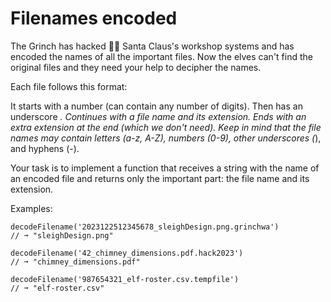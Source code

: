 # Filenames encoded

The Grinch has hacked 🏴‍☠️ Santa Claus's workshop systems and has encoded the names of all the important files. Now the elves can't find the original files and they need your help to decipher the names.

Each file follows this format:

It starts with a number (can contain any number of digits).
Then has an underscore _.
Continues with a file name and its extension.
Ends with an extra extension at the end (which we don't need).
Keep in mind that the file names may contain letters (a-z, A-Z), numbers (0-9), other underscores (_), and hyphens (-).

Your task is to implement a function that receives a string with the name of an encoded file and returns only the important part: the file name and its extension.

Examples:
```
decodeFilename('2023122512345678_sleighDesign.png.grinchwa')
// ➞ "sleighDesign.png"

decodeFilename('42_chimney_dimensions.pdf.hack2023')
// ➞ "chimney_dimensions.pdf"

decodeFilename('987654321_elf-roster.csv.tempfile')
// ➞ "elf-roster.csv"
```